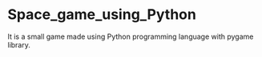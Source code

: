 # Space_game_using_Python
It is a small game made using Python programming language with pygame library. 
